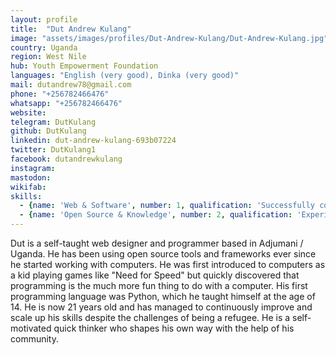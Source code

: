 ```yaml
---
layout: profile
title:  "Dut Andrew Kulang"
image: "assets/images/profiles/Dut-Andrew-Kulang/Dut-Andrew-Kulang.jpg"
country: Uganda
region: West Nile
hub: Youth Empowerment Foundation
languages: "English (very good), Dinka (very good)"
mail: dutandrew78@gmail.com
phone: "+256782466476"
whatsapp: "+256782466476"
website: 
telegram: DutKulang
github: DutKulang
linkedin: dut-andrew-kulang-693b07224
twitter: DutKulang1
facebook: dutandrewkulang
instagram: 
mastodon: 
wikifab:
skills:
  - {name: 'Web & Software', number: 1, qualification: 'Successfully completed the courses "[Python for Beginners](../../assets/images/profiles/Dut-Andrew-Kulang/Python-for-Beginners.jpg)" and "[Coding for Marketers](../../assets/images/profiles/Dut-Andrew-Kulang/coding-for-marketers.jpg)" on sololearn<br />Successfully completed the course "[Web Design](../../assets/images/profiles/Dut-Andrew-Kulang/html.jpg)" on sololearn'}
  - {name: 'Open Source & Knowledge', number: 2, qualification: 'Experience using Git, Github, Linux'}
---
```

Dut is a self-taught web designer and programmer based in Adjumani / Uganda. He has been using open source tools and frameworks ever since he started working with computers. He was first introduced to computers as a kid playing games like "Need for Speed" but quickly discovered that programming is the much more fun thing to do with a computer. His first programming language was Python, which he taught himself at the age of 14. He is now 21 years old and has managed to continuously improve and scale up his skills despite the challenges of being a refugee. He is a self-motivated quick thinker who shapes his own way with the help of his community.
